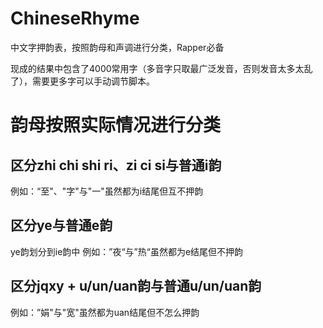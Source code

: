 # ChineseRhyme
中文字押韵表，按照韵母和声调进行分类，Rapper必备

现成的结果中包含了4000常用字（多音字只取最广泛发音，否则发音太多太乱了），需要更多字可以手动调节脚本。

# 韵母按照实际情况进行分类


## 区分zhi chi shi ri、zi ci si与普通i韵
例如：“至"、"字"与"一"虽然都为i结尾但互不押韵

## 区分ye与普通e韵
ye韵划分到ie韵中
例如：”夜“与”热“虽然都为e结尾但不押韵

## 区分jqxy + u/un/uan韵与普通u/un/uan韵
例如：”娟"与"宽"虽然都为uan结尾但不怎么押韵

